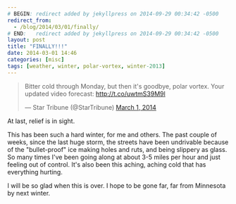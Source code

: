 ```yaml
---
# BEGIN: redirect added by jekyllpress on 2014-09-29 00:34:42 -0500
redirect_from:
  - /blog/2014/03/01/finally/
# END:   redirect added by jekyllpress on 2014-09-29 00:34:42 -0500
layout: post
title: "FINALLY!!!"
date: 2014-03-01 14:46
categories: [misc]
tags: [weather, winter, polar-vortex, winter-2013]
---
```

<blockquote class="twitter-tweet" lang="en"><p>Bitter cold through Monday, but then it&#39;s goodbye, polar vortex. Your updated video forecast: <a href="http://t.co/uwtmS39M9l">http://t.co/uwtmS39M9l</a></p>&mdash; Star Tribune (@StarTribune) <a href="https://twitter.com/StarTribune/statuses/439844958007066625">March 1, 2014</a></blockquote>
<script async src="//platform.twitter.com/widgets.js" charset="utf-8"></script>

At last, relief is in sight.

This has been such a hard winter, for me and others. The past couple of weeks, since the last huge storm, the streets have been undrivable because of the "bullet-proof" ice making holes and ruts, and being slippery as glass. So many times I've been going along at about 3-5 miles per hour and just feeling out of control. It's also been this aching, aching cold that has everything hurting.

I will be so glad when this is over. I hope to be gone far, far from Minnesota by next winter.

